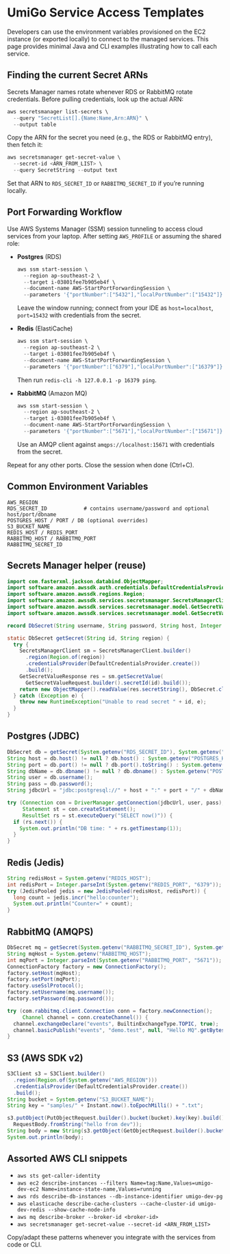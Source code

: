 ﻿# UmiGo Service Access Templates

Developers can use the environment variables provisioned on the EC2 instance (or exported locally) to connect to the managed services. This page provides minimal Java and CLI examples illustrating how to call each service.

## Finding the current Secret ARNs

Secrets Manager names rotate whenever RDS or RabbitMQ rotate credentials. Before pulling credentials, look up the actual ARN:

```powershell
aws secretsmanager list-secrets \
  --query "SecretList[].{Name:Name,Arn:ARN}" \
  --output table
```

Copy the ARN for the secret you need (e.g., the RDS or RabbitMQ entry), then fetch it:

```powershell
aws secretsmanager get-secret-value \
  --secret-id <ARN_FROM_LIST> \
  --query SecretString --output text
```

Set that ARN to `RDS_SECRET_ID` or `RABBITMQ_SECRET_ID` if you’re running locally.

## Port Forwarding Workflow

Use AWS Systems Manager (SSM) session tunneling to access cloud services from your laptop. After setting `AWS_PROFILE` or assuming the shared role:

- **Postgres** (RDS)
  ```powershell
  aws ssm start-session \
    --region ap-southeast-2 \
    --target i-03801fee7b905eb4f \
    --document-name AWS-StartPortForwardingSession \
    --parameters '{"portNumber":["5432"],"localPortNumber":["15432"]}'
  ```
  Leave the window running; connect from your IDE as `host=localhost`, `port=15432` with credentials from the secret.

- **Redis** (ElastiCache)
  ```powershell
  aws ssm start-session \
    --region ap-southeast-2 \
    --target i-03801fee7b905eb4f \
    --document-name AWS-StartPortForwardingSession \
    --parameters '{"portNumber":["6379"],"localPortNumber":["16379"]}'
  ```
  Then run `redis-cli -h 127.0.0.1 -p 16379 ping`.

- **RabbitMQ** (Amazon MQ)
  ```powershell
  aws ssm start-session \
    --region ap-southeast-2 \
    --target i-03801fee7b905eb4f \
    --document-name AWS-StartPortForwardingSession \
    --parameters '{"portNumber":["5671"],"localPortNumber":["15671"]}'
  ```
  Use an AMQP client against `amqps://localhost:15671` with credentials from the secret.

Repeat for any other ports. Close the session when done (Ctrl+C).

## Common Environment Variables

```text
AWS_REGION
RDS_SECRET_ID            # contains username/password and optional host/port/dbname
POSTGRES_HOST / PORT / DB (optional overrides)
S3_BUCKET_NAME
REDIS_HOST / REDIS_PORT
RABBITMQ_HOST / RABBITMQ_PORT
RABBITMQ_SECRET_ID
```

## Secrets Manager helper (reuse)
```java
import com.fasterxml.jackson.databind.ObjectMapper;
import software.amazon.awssdk.auth.credentials.DefaultCredentialsProvider;
import software.amazon.awssdk.regions.Region;
import software.amazon.awssdk.services.secretsmanager.SecretsManagerClient;
import software.amazon.awssdk.services.secretsmanager.model.GetSecretValueRequest;
import software.amazon.awssdk.services.secretsmanager.model.GetSecretValueResponse;

record DbSecret(String username, String password, String host, Integer port, String dbname) {}

static DbSecret getSecret(String id, String region) {
  try {
    SecretsManagerClient sm = SecretsManagerClient.builder()
      .region(Region.of(region))
      .credentialsProvider(DefaultCredentialsProvider.create())
      .build();
    GetSecretValueResponse res = sm.getSecretValue(
      GetSecretValueRequest.builder().secretId(id).build());
    return new ObjectMapper().readValue(res.secretString(), DbSecret.class);
  } catch (Exception e) {
    throw new RuntimeException("Unable to read secret " + id, e);
  }
}
```

## Postgres (JDBC)
```java
DbSecret db = getSecret(System.getenv("RDS_SECRET_ID"), System.getenv("AWS_REGION"));
String host = db.host() != null ? db.host() : System.getenv("POSTGRES_HOST");
String port = db.port() != null ? db.port().toString() : System.getenv("POSTGRES_PORT", "5432");
String dbName = db.dbname() != null ? db.dbname() : System.getenv("POSTGRES_DB", "appdb");
String user = db.username();
String pass = db.password();
String jdbcUrl = "jdbc:postgresql://" + host + ":" + port + "/" + dbName + "?sslmode=require";

try (Connection con = DriverManager.getConnection(jdbcUrl, user, pass);
     Statement st = con.createStatement();
     ResultSet rs = st.executeQuery("SELECT now()")) {
  if (rs.next()) {
    System.out.println("DB time: " + rs.getTimestamp(1));
  }
}
```

## Redis (Jedis)
```java
String redisHost = System.getenv("REDIS_HOST");
int redisPort = Integer.parseInt(System.getenv("REDIS_PORT", "6379"));
try (JedisPooled jedis = new JedisPooled(redisHost, redisPort)) {
  long count = jedis.incr("hello:counter");
  System.out.println("Counter=" + count);
}
```

## RabbitMQ (AMQPS)
```java
DbSecret mq = getSecret(System.getenv("RABBITMQ_SECRET_ID"), System.getenv("AWS_REGION"));
String mqHost = System.getenv("RABBITMQ_HOST");
int mqPort = Integer.parseInt(System.getenv("RABBITMQ_PORT", "5671"));
ConnectionFactory factory = new ConnectionFactory();
factory.setHost(mqHost);
factory.setPort(mqPort);
factory.useSslProtocol();
factory.setUsername(mq.username());
factory.setPassword(mq.password());

try (com.rabbitmq.client.Connection conn = factory.newConnection();
     Channel channel = conn.createChannel()) {
  channel.exchangeDeclare("events", BuiltinExchangeType.TOPIC, true);
  channel.basicPublish("events", "demo.test", null, "Hello MQ".getBytes(StandardCharsets.UTF_8));
}
```

## S3 (AWS SDK v2)
```java
S3Client s3 = S3Client.builder()
  .region(Region.of(System.getenv("AWS_REGION")))
  .credentialsProvider(DefaultCredentialsProvider.create())
  .build();
String bucket = System.getenv("S3_BUCKET_NAME");
String key = "samples/" + Instant.now().toEpochMilli() + ".txt";

s3.putObject(PutObjectRequest.builder().bucket(bucket).key(key).build(),
  RequestBody.fromString("hello from dev"));
String body = new String(s3.getObject(GetObjectRequest.builder().bucket(bucket).key(key).build()).readAllBytes(), StandardCharsets.UTF_8);
System.out.println(body);
```

## Assorted AWS CLI snippets
- `aws sts get-caller-identity`
- `aws ec2 describe-instances --filters Name=tag:Name,Values=umigo-dev-ec2 Name=instance-state-name,Values=running`
- `aws rds describe-db-instances --db-instance-identifier umigo-dev-pg`
- `aws elasticache describe-cache-clusters --cache-cluster-id umigo-dev-redis --show-cache-node-info`
- `aws mq describe-broker --broker-id <broker-id>`
- `aws secretsmanager get-secret-value --secret-id <ARN_FROM_LIST>`

Copy/adapt these patterns whenever you integrate with the services from code or CLI.
